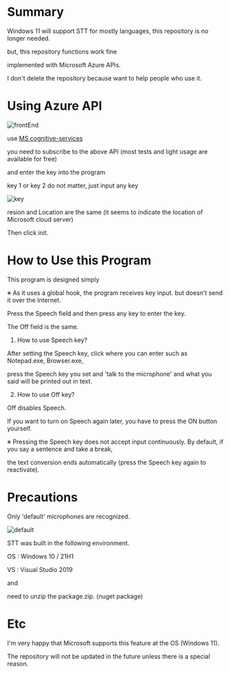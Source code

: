# Summary

Windows 11 will support STT for mostly languages, this repository is no longer needed.

but, this repository functions work fine

implemented with Microsoft Azure APIs.

I don't delete the repository because want to help people who use it.



# Using Azure API

![frontEnd](https://i.imgur.com/45IK3sr.png)


use [MS cognitive-services](https://azure.microsoft.com/ko-kr/services/cognitive-services/) 

you need to subscribe to the above API (most tests and light usage are available for free)

and enter the key into the program

key 1 or key 2 do not matter, just input any key

![key](https://i.imgur.com/662y1v8.png)

resion and Location are the same (it seems to indicate the location of Microsoft cloud server)

Then click init.


# How to Use this Program

This program is designed simply

※ As it uses a global hook, the program receives key input. but doesn't send it over the Internet.

Press the Speech field and then press any key to enter the key.

The Off field is the same.

1) How to use Speech key?

After setting the Speech key, click where you can enter such as Notepad.exe, Browser.exe, 

press the Speech key you set and 'talk to the microphone' and what you said will be printed out in text.

2) How to use Off key?

Off disables Speech.

If you want to turn on Speech again later, you have to press the ON button yourself.



※ Pressing the Speech key does not accept input continuously. By default, if you say a sentence and take a break, 

the text conversion ends automatically (press the Speech key again to reactivate).


# Precautions

Only 'default' microphones are recognized.

![default](https://i.imgur.com/SQHsHWg.png)


STT was built in the following environment.

OS : Windows 10 / 21H1

VS : Visual Studio 2019

and

need to unzip the package.zip. (nuget package)


# Etc

I'm very happy that Microsoft supports this feature at the OS (Windows 11).

The repository will not be updated in the future unless there is a special reason.
